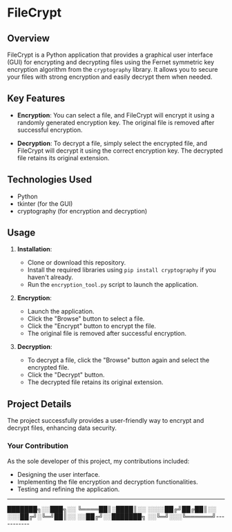 # FileCrypt

## Overview

FileCrypt is a Python application that provides a graphical user interface (GUI) for encrypting and decrypting files using the Fernet symmetric key encryption algorithm from the `cryptography` library. It allows you to secure your files with strong encryption and easily decrypt them when needed.

## Key Features

- **Encryption**: You can select a file, and FileCrypt will encrypt it using a randomly generated encryption key. The original file is removed after successful encryption.

- **Decryption**: To decrypt a file, simply select the encrypted file, and FileCrypt will decrypt it using the correct encryption key. The decrypted file retains its original extension.

## Technologies Used

- Python
- tkinter (for the GUI)
- cryptography (for encryption and decryption)

## Usage

1. **Installation**:
    - Clone or download this repository.
    - Install the required libraries using `pip install cryptography` if you haven't already.
    - Run the `encryption_tool.py` script to launch the application.

2. **Encryption**:
    - Launch the application.
    - Click the "Browse" button to select a file.
    - Click the "Encrypt" button to encrypt the file.
    - The original file is removed after successful encryption.

3. **Decryption**:
    - To decrypt a file, click the "Browse" button again and select the encrypted file.
    - Click the "Decrypt" button.
    - The decrypted file retains its original extension.

## Project Details

The project successfully provides a user-friendly way to encrypt and decrypt files, enhancing data security.

### Your Contribution

As the sole developer of this project, my contributions included:
- Designing the user interface.
- Implementing the file encryption and decryption functionalities.
- Testing and refining the application.

--------------------------------------
███████╗░░███╗░░
╚════██║░████║░░
░░░░██╔╝██╔██║░░
░░░██╔╝░╚═╝██║░░
░░██╔╝░░███████╗
░░╚═╝░░░╚══════╝-----------

